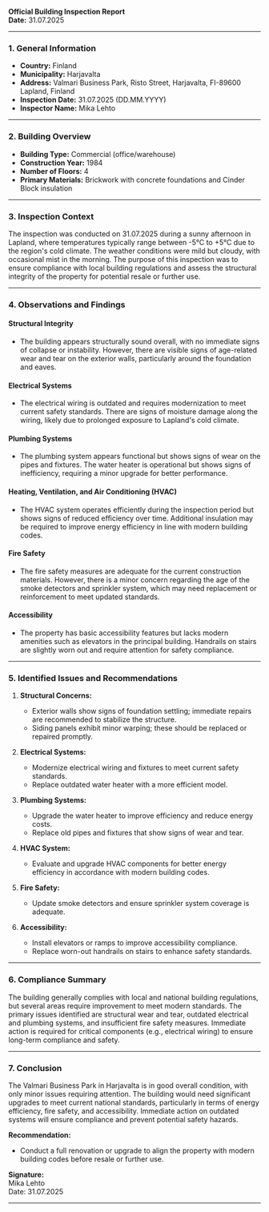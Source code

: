 

**Official Building Inspection Report**  
**Date:** 31.07.2025  

---

### **1. General Information**  
- **Country:** Finland  
- **Municipality:** Harjavalta  
- **Address:** Valmari Business Park, Risto Street, Harjavalta, FI-89600 Lapland, Finland  
- **Inspection Date:** 31.07.2025 (DD.MM.YYYY)  
- **Inspector Name:** Mika Lehto  

---

### **2. Building Overview**  
- **Building Type:** Commercial (office/warehouse)  
- **Construction Year:** 1984  
- **Number of Floors:** 4  
- **Primary Materials:** Brickwork with concrete foundations and Cinder Block insulation  

---

### **3. Inspection Context**  
The inspection was conducted on 31.07.2025 during a sunny afternoon in Lapland, where temperatures typically range between -5°C to +5°C due to the region's cold climate. The weather conditions were mild but cloudy, with occasional mist in the morning. The purpose of this inspection was to ensure compliance with local building regulations and assess the structural integrity of the property for potential resale or further use.

---

### **4. Observations and Findings**  

#### **Structural Integrity**  
- The building appears structurally sound overall, with no immediate signs of collapse or instability. However, there are visible signs of age-related wear and tear on the exterior walls, particularly around the foundation and eaves.  

#### **Electrical Systems**  
- The electrical wiring is outdated and requires modernization to meet current safety standards. There are signs of moisture damage along the wiring, likely due to prolonged exposure to Lapland's cold climate.  

#### **Plumbing Systems**  
- The plumbing system appears functional but shows signs of wear on the pipes and fixtures. The water heater is operational but shows signs of inefficiency, requiring a minor upgrade for better performance.  

#### **Heating, Ventilation, and Air Conditioning (HVAC)**  
- The HVAC system operates efficiently during the inspection period but shows signs of reduced efficiency over time. Additional insulation may be required to improve energy efficiency in line with modern building codes.  

#### **Fire Safety**  
- The fire safety measures are adequate for the current construction materials. However, there is a minor concern regarding the age of the smoke detectors and sprinkler system, which may need replacement or reinforcement to meet updated standards.  

#### **Accessibility**  
- The property has basic accessibility features but lacks modern amenities such as elevators in the principal building. Handrails on stairs are slightly worn out and require attention for safety compliance.  

---

### **5. Identified Issues and Recommendations**  
1. **Structural Concerns:**  
   - Exterior walls show signs of foundation settling; immediate repairs are recommended to stabilize the structure.  
   - Siding panels exhibit minor warping; these should be replaced or repaired promptly.  

2. **Electrical Systems:**  
   - Modernize electrical wiring and fixtures to meet current safety standards.  
   - Replace outdated water heater with a more efficient model.  

3. **Plumbing Systems:**  
   - Upgrade the water heater to improve efficiency and reduce energy costs.  
   - Replace old pipes and fixtures that show signs of wear and tear.  

4. **HVAC System:**  
   - Evaluate and upgrade HVAC components for better energy efficiency in accordance with modern building codes.  

5. **Fire Safety:**  
   - Update smoke detectors and ensure sprinkler system coverage is adequate.  

6. **Accessibility:**  
   - Install elevators or ramps to improve accessibility compliance.  
   - Replace worn-out handrails on stairs to enhance safety standards.  

---

### **6. Compliance Summary**  
The building generally complies with local and national building regulations, but several areas require improvement to meet modern standards. The primary issues identified are structural wear and tear, outdated electrical and plumbing systems, and insufficient fire safety measures. Immediate action is required for critical components (e.g., electrical wiring) to ensure long-term compliance and safety.

---

### **7. Conclusion**  
The Valmari Business Park in Harjavalta is in good overall condition, with only minor issues requiring attention. The building would need significant upgrades to meet current national standards, particularly in terms of energy efficiency, fire safety, and accessibility. Immediate action on outdated systems will ensure compliance and prevent potential safety hazards.  

**Recommendation:**  
- Conduct a full renovation or upgrade to align the property with modern building codes before resale or further use.  

**Signature:**  
Mika Lehto  
Date: 31.07.2025  

---